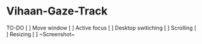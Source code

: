 # Vihaan-Gaze-Track
TO-DO
[ ] Move window
[ ] Active focus
[ ] Desktop switiching
[ ] Scrolling
[ ] Resizing
[ ] ~Screenshot~
